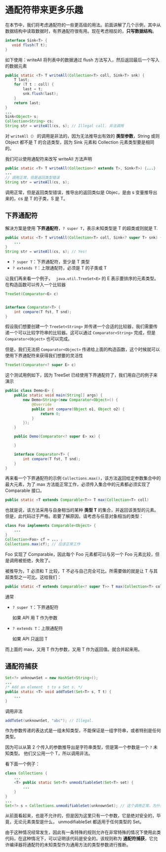 # 通配符带来更多乐趣

在本节中，我们将考虑通配符的一些更高级的用法。前面讲解了几个示例，其中从数据结构中读取数据时，有界通配符很有用。现在考虑相反的，**只写数据结构**。

```java
interface Sink<T> {
   void flush(T t);
}
```

如下使用：writeAll 将列表中的数据通过 flush 方法写入，然后返回最后一个写入的数据元素

```java
public static <T> T writeAll(Collection<T> coll, Sink<T> snk) {
    T last;
    for (T t : coll) {
        last = t;
        snk.flush(last);
    }
    return last;
}
...
Sink<Object> s;
Collection<String> cs;
String str = writeAll(cs, s); // Illegal call. 非法调用
```

对  `writeAll（）`  的调用是非法的，因为无法推导出有效的 **类型参数**，String 或则 Object 都不是 T 的合适类型，因为 Sink 元素和 Collection 元素类型要是相同的。

我们可以使用通配符来改写 writeAll 方法声明

```java
public static <T> T writeAll(Collection<? extends T>, Sink<T>) {...}
...
// 调用正常，但是返回类型错误
String str = writeAll(cs, s);
```

调用正常，但是返回类型错误，推导出的返回类似是 Objec，是由 s 变量推导出来的，cs 是 T 的子类，S 是 T。

## 下界通配符

解决方案是使用 **下界通配符**，`? super T`，表示未知类型是 T 的超类或则就是 T.

```java
public static <T> T writeAll(Collection<T> coll, Sink<? super T> snk) {
    ...
}
String str = writeAll(cs, s); // Yes! 
```

- `? super T`：下界通配符，至少是 T 类型
- `? extends T`：上限通配符，必须是 T 的子类或 T

让我们再来看一个例子， ` java.util.TreeSet<E>` 的 E 表示要排序的元素类型。在构造函数可以传入一个比较器

```java
TreeSet(Comparator<E> c) 


interface Comparator<T> {
    int compare(T fst, T snd);
}
```

假设我们想要创建一个 `TreeSet<String>` 并传递一个合适的比较器，我们需要传递一个可以比较字符串的比较器。这可以通过 `Comparator<String>` 完成，但是 `Comparator<Object>` 也可以完成。

但是，我们无法把   `Comparator<Object>`  传递给上面的构造函数，这个时候就可以使用下界通配符来获得我们想要的灵活性

```java
TreeSet(Comparator<? super E> c) 
```

这个测试用例如下，因为 TreeSet 已经使用下界通配符了，我们用自己的例子来演示

```java
public class Demo<E> {
    public static void main(String[] args) {
        new Demo<String>(new Comparator<Object>() {
            @Override
            public int compare(Object o1, Object o2) {
                return 0;
            }
        });
    }

    public Demo(Comparator<? super E> xx) {

    }

    interface Comparator<T> {
        int compare(T fst, T snd);
    }
}
```

再来看一个下界通配符的示例 `Collections.max()`，该方法返回给定参数集合中的最大元素，为了 max 方法能正常工作，必须传入集合中的元素都必须实现了  Comparable 接口。

```java
public static <T extends Comparable<T>> T max(Collection<T> coll)
```

也就是说，该方法采用与自身相当的某种 **类型 T** 的集合，并返回该类型的元素。但是，此代码过于严格。若要了解原因，请考虑与任意对象相当的类型：

```java
class Foo implements Comparable<Object> {
    ...
}
Collection<Foo> cf = ... ;
Collections.max(cf); // 应该正常工作
```

Foo 实现了 Comparable，因此每个 Foo 元素都可以与另一个 Foo 元素比较，但是调用被拒绝，失败了。

被推导为，T 必须和 T 比较，T 不必与自己完全可比。所需要做的就是让 T 与其超类型之一可比。这给我们：

```java
public static <T extends Comparable<? super T>> T max(Collection<T> coll)
```

通常

- `? super T`：下界通配符

  如果 API 用 T 作为参数

- `? extends T`：上限通配符

  如果 API 只返回 T

而上面的 max，又用 T 作为参数，又用 T 作为返回值。就合并起来用。

## 通配符捕获

```java
Set<?> unknownSet = new HashSet<String>();
...
/* Add an element  t to a Set s. */ 
public static <T> void addToSet(Set<T> s, T t) {
    ...
}
```

调用非法

```java
addToSet(unknownSet, "abc"); // Illegal.
```

作为参数传递的表达式是一组未知类型，不能保证是一组字符串，或者特别是任何类型。

因为可以从第 2 个传入的参数推导出是字符串类型，但是第一个参数是一个 `?` 未知类型。 他们又公用一个 T，所以调用非法。

看下面一个例子：

```java
class Collections {
    ...
    <T> public static Set<T> unmodifiableSet(Set<T> set) {
        ...
    }
}
...
Set<?> s = Collections.unmodifiableSet(unknownSet); // 这个调用正常，为什么？
```

从前面看起来，也是不允许的，但是因为这里只有一个参数，它是绝对安全的，毕竟，无论元素类型是什么， unmodifiableSet 都适用于任何类型的 Set。

由于这种情况经常发生，因此有一条特殊的规则允许在非常特殊的情况下使用此类代码，在这种情况下，可以证明该代码是安全的。该规则称为 **通配符捕获**，它允许编译器将通配符的未知类型作为通用方法的类型参数进行推断。

